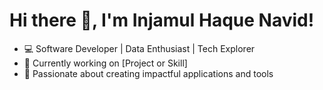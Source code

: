 # Hi there 👋, I'm Injamul Haque Navid!
- 💻 Software Developer | Data Enthusiast | Tech Explorer
- 🌱 Currently working on [Project or Skill]
- 🚀 Passionate about creating impactful applications and tools
